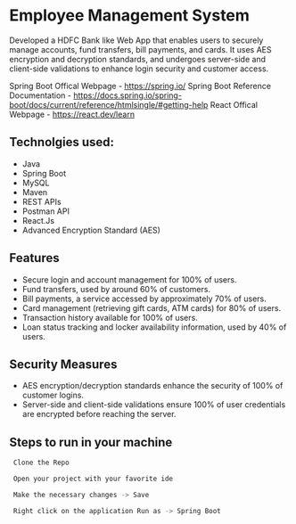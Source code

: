 # Employee Management System

Developed a HDFC Bank like Web App that enables users to securely manage accounts, fund transfers, bill payments, and cards. It uses AES encryption and decryption standards, and undergoes server-side and client-side validations to enhance login security and customer access. 

Spring Boot Offical Webpage - https://spring.io/
Spring Boot Reference Documentation - https://docs.spring.io/spring-boot/docs/current/reference/htmlsingle/#getting-help
React Offical Webpage - https://react.dev/learn

## Technolgies used: 
- Java 
- Spring Boot
- MySQL
- Maven 
- REST APIs
- Postman API
- React.Js
- Advanced Encryption Standard (AES)

## Features

- Secure login and account management for 100% of users.
- Fund transfers, used by around 60% of customers.
- Bill payments, a service accessed by approximately 70% of users.
- Card management (retrieving gift cards, ATM cards) for 80% of users.
- Transaction history available for 100% of users.
- Loan status tracking and locker availability information, used by 40% of users.

## Security Measures
- AES encryption/decryption standards enhance the security of 100% of customer logins.
- Server-side and client-side validations ensure 100% of user credentials are encrypted before reaching the server.


## Steps to run in your machine


```bash
 Clone the Repo

 Open your project with your favorite ide

 Make the necessary changes -> Save

 Right click on the application Run as -> Spring Boot

```
